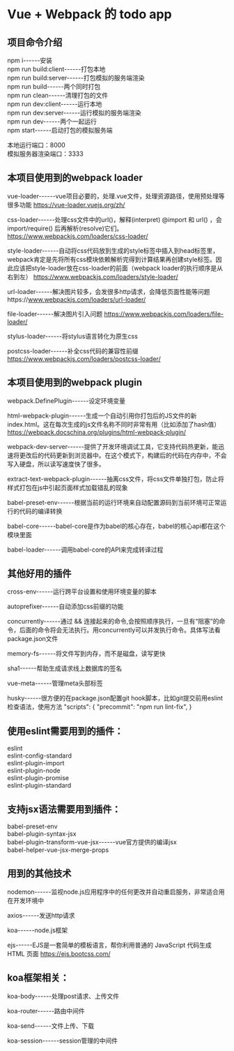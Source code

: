 # Vue + Webpack 的 todo app

## 项目命令介绍
npm i------安装<br/>
npm run build:client------打包本地<br/>
npm run build:server------打包模拟的服务端渲染<br/>
npm run build------两个同时打包<br/>
npm run clean------清理打包的文件<br/>
npm run dev:client------运行本地<br/>
npm run dev:server------运行模拟的服务端渲染<br/>
npm run dev------两个一起运行<br/>
npm start------启动打包的模拟服务端

本地运行端口：8000<br/>
模拟服务器渲染端口：3333

## 本项目使用到的webpack loader
vue-loader------vue项目必要的，处理.vue文件，处理资源路径，使用预处理等很多功能
https://vue-loader.vuejs.org/zh/

css-loader------处理css文件中的url()，解释(interpret) @import 和 url() ，会 import/require() 后再解析(resolve)它们。
https://www.webpackjs.com/loaders/css-loader/

style-loader------自动将css代码放到生成的style标签中插入到head标签里，webpack肯定是先将所有css模块依赖解析完得到计算结果再创建style标签。因此应该把style-loader放在css-loader的前面（webpack loader的执行顺序是从右到左）
https://www.webpackjs.com/loaders/style-loader/

url-loader------解决图片较多，会发很多http请求，会降低页面性能等问题https://www.webpackjs.com/loaders/url-loader/

file-loader------解决图片引入问题
https://www.webpackjs.com/loaders/file-loader/

stylus-loader------将stylus语言转化为原生css

postcss-loader------补全css代码的兼容性前缀
https://www.webpackjs.com/loaders/postcss-loader/

## 本项目使用到的webpack plugin
webpack.DefinePlugin------设定环境变量

html-webpack-plugin------生成一个自动引用你打包后的JS文件的新index.html。这在每次生成的js文件名称不同时非常有用（比如添加了hash值）
https://webpack.docschina.org/plugins/html-webpack-plugin/

webpack-dev-server------提供了开发环境调试工具，它支持代码热更新，能迅速将更改后的代码更新到浏览器中。在这个模式下，构建后的代码在内存中，不会写入硬盘，所以读写速度快了很多。

extract-text-webpack-plugin------抽离css文件，将css文件单独打包，防止将样式打包在js中引起页面样式加载错乱的现象

babel-preset-env------根据当前的运行环境来自动配置源码到当前环境可正常运行的代码的编译转换

babel-core------babel-core是作为babel的核心存在，babel的核心api都在这个模块里面

babel-loader------调用babel-core的API来完成转译过程

## 其他好用的插件
cross-env------运行跨平台设置和使用环境变量的脚本

autoprefixer------自动添加css前缀的功能

concurrently------通过 && 连接起来的命令,会按照顺序执行，一旦有“阻塞”的命令，后面的命令将会无法执行。用concurrently可以并发执行命令。具体写法看package.json文件

memory-fs------将文件写到内存，而不是磁盘，读写更快

sha1------帮助生成请求线上数据库的签名

vue-meta------管理meta头部标签

husky------很方便的在package.json配置git hook脚本，比如git提交前用eslint检查语法，使用方法
"scripts": {
  "precommit": "npm run lint-fix",
}

## 使用eslint需要用到的插件：
eslint<br/>
eslint-config-standard<br/>
eslint-plugin-import<br/>
eslint-plugin-node<br/>
eslint-plugin-promise<br/>
eslint-plugin-standard
<!-- eslint-loader<br/> -->
<!-- eslint-plugin-html<br/> -->

## 支持jsx语法需要用到插件：
babel-preset-env<br/>
babel-plugin-syntax-jsx<br/>
babel-plugin-transform-vue-jsx------vue官方提供的编译jsx<br/>
babel-helper-vue-jsx-merge-props

## 用到的其他技术
nodemon------监视node.js应用程序中的任何更改并自动重启服务，非常适合用在开发环境中

axios------发送http请求

koa------node.js框架

ejs------EJS是一套简单的模板语言，帮你利用普通的 JavaScript 代码生成 HTML 页面
https://ejs.bootcss.com/

## koa框架相关：
koa-body------处理post请求、上传文件

koa-router------路由中间件

koa-send------文件上传、下载

koa-session------session管理的中间件

